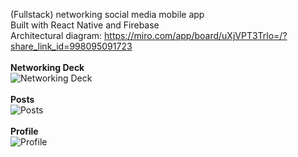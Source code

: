 (Fullstack) networking social media mobile app
<br>Built with React Native and Firebase 
<br>Architectural diagram: https://miro.com/app/board/uXjVPT3Trlo=/?share_link_id=998095091723
<br><br><b>Networking Deck</b><br>
![Networking Deck](https://media.giphy.com/media/v1.Y2lkPTc5MGI3NjExeGxmZ2w0MWdnb3E3NDhhNW9uMXhpN2hrMHRydGY2N2ZudmdxNXdqNyZlcD12MV9pbnRlcm5hbF9naWZfYnlfaWQmY3Q9Zw/HALuwxjUYJ0IzDquFc/giphy.gif)
<br><br><b>Posts</b><br>
![Posts](https://media.giphy.com/media/v1.Y2lkPTc5MGI3NjExNmV1MGwybHplY24wcXk3M2txanRlNHQ2aGhtNzhyM2JuZDZ1bjduayZlcD12MV9pbnRlcm5hbF9naWZfYnlfaWQmY3Q9Zw/zIbq2uTcX2C48LN1Ad/giphy.gif)
<br><br><b>Profile</b><br>
![Profile](https://media.giphy.com/media/v1.Y2lkPTc5MGI3NjExbzEyNDVuem0xcGlxd3Z5NW1nYWJ0cW05dzNzc3R4d2gzNzFra3YzZCZlcD12MV9pbnRlcm5hbF9naWZfYnlfaWQmY3Q9Zw/aAIkw3ltrCqlztsbio/giphy.gif)

